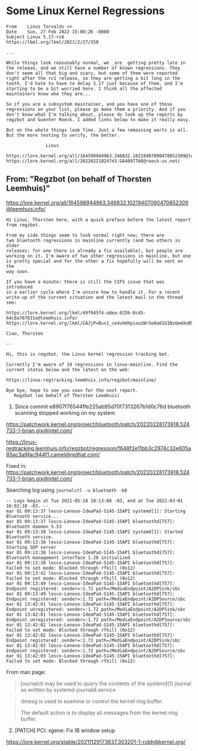 # Some Linux Kernel Regressions


```
From	Linus Torvalds <>
Date	Sun, 27 Feb 2022 15:00:26 -0800
Subject	Linux 5.17-rc6
https://lkml.org/lkml/2022/2/27/350

...

While things look reasonably normal, we _are_ getting pretty late in
the release, and we still have a number of known regressions. They
don't seem all that big and scary, but some of them were reported
right after the rc1 release, so they are getting a bit long in the
tooth. I'd hate to have to delay 5.17 just because of them, and I'm
starting to be a bit worried here. I think all the affected
maintainers know who they are...

So if you are a subsystem maintainer, and you have one of those
regressions on your list, please go make them a priority. And if you
don't know what I'm talking about, please do look up the reports by
regzbot and Guenter Roeck. I added links below to make it really easy.

But on the whole things look fine. Just a few remaining warts is all.
But the more testing to verify, the better.

               Linus

https://lore.kernel.org/all/164598944963.346832.10219407090470852309@leemhuis.info/
https://lore.kernel.org/all/20220221024743.GA4097766@roeck-us.net/
```

## From: "Regzbot (on behalf of Thorsten Leemhuis)" 

https://lore.kernel.org/all/164598944963.346832.10219407090470852309@leemhuis.info/

```
Hi Linus, Thorsten here, with a quick preface before the latest report
from regzbot.

From my side things seem to look normal right now; there are
two bluetooth regressions in mainline currently (and two others in older
releases; for one there is already a fix available), but people are
working on it. I'm aware of two other regressions in mainline, but one
is pretty special and for the other a fix hopefully will be sent on the
way soon.

If you have a minute: there is still the CIFS issue that was introduced
in a earlier cycle where I'm unsure how to handle it. For a recent
write-up of the current situation and the latest mail in the thread see:

https://lore.kernel.org/lkml/49f945f4-a8ea-825b-8c45-64c8a767631e@leemhuis.info/
https://lore.kernel.org/lkml/CAJjP=Bus1_ce4vbHXpiou1WrSe8a61U1NzGm4XvN5fYCPGNikA@mail.gmail.com/

Ciao, Thorsten

--

Hi, this is regzbot, the Linux kernel regression tracking bot.

Currently I'm aware of 24 regressions in linux-mainline. Find the
current status below and the latest on the web:

https://linux-regtracking.leemhuis.info/regzbot/mainline/

Bye bye, hope to see you soon for the next report.
   Regzbot (on behalf of Thorsten Leemhuis)
```

1) Since commit e8907f76544ffe225ab95d70f7313267b1d0c76d bluetooth scanning stopped working on my system

https://patchwork.kernel.org/project/bluetooth/patch/20220228173918.524733-1-brian.gix@intel.com/

https://linux-regtracking.leemhuis.info/regzbot/regression/f648f2e11bb3c2974c32e605a85ac3a9fac944f1.camel@redhat.com/


Fixed in: https://patchwork.kernel.org/project/bluetooth/patch/20220228173918.524733-1-brian.gix@intel.com/


Searching log using `journalctl -u bluetooth -b0`

```
-- Logs begin at Tue 2021-05-18 10:13:08 -03, end at Tue 2022-03-01 16:02:10 -03. --
mar 01 09:13:37 lesco-Lenovo-IdeaPad-S145-15API systemd[1]: Starting Bluetooth service...
mar 01 09:13:37 lesco-Lenovo-IdeaPad-S145-15API bluetoothd[757]: Bluetooth daemon 5.53
mar 01 09:13:38 lesco-Lenovo-IdeaPad-S145-15API systemd[1]: Started Bluetooth service.
mar 01 09:13:38 lesco-Lenovo-IdeaPad-S145-15API bluetoothd[757]: Starting SDP server
mar 01 09:13:38 lesco-Lenovo-IdeaPad-S145-15API bluetoothd[757]: Bluetooth management interface 1.20 initialized
mar 01 09:13:38 lesco-Lenovo-IdeaPad-S145-15API bluetoothd[757]: Failed to set mode: Blocked through rfkill (0x12)
mar 01 09:13:42 lesco-Lenovo-IdeaPad-S145-15API bluetoothd[757]: Failed to set mode: Blocked through rfkill (0x12)
mar 01 09:13:49 lesco-Lenovo-IdeaPad-S145-15API bluetoothd[757]: Endpoint registered: sender=:1.72 path=/MediaEndpoint/A2DPSink/sbc
mar 01 09:13:49 lesco-Lenovo-IdeaPad-S145-15API bluetoothd[757]: Endpoint registered: sender=:1.72 path=/MediaEndpoint/A2DPSource/sbc
mar 01 13:42:01 lesco-Lenovo-IdeaPad-S145-15API bluetoothd[757]: Endpoint unregistered: sender=:1.72 path=/MediaEndpoint/A2DPSink/sbc
mar 01 13:42:01 lesco-Lenovo-IdeaPad-S145-15API bluetoothd[757]: Endpoint unregistered: sender=:1.72 path=/MediaEndpoint/A2DPSource/sbc
mar 01 13:42:02 lesco-Lenovo-IdeaPad-S145-15API bluetoothd[757]: Failed to set mode: Blocked through rfkill (0x12)
mar 01 13:42:02 lesco-Lenovo-IdeaPad-S145-15API bluetoothd[757]: Endpoint registered: sender=:1.72 path=/MediaEndpoint/A2DPSink/sbc
mar 01 13:42:02 lesco-Lenovo-IdeaPad-S145-15API bluetoothd[757]: Endpoint registered: sender=:1.72 path=/MediaEndpoint/A2DPSource/sbc
mar 01 13:42:03 lesco-Lenovo-IdeaPad-S145-15API bluetoothd[757]: Failed to set mode: Blocked through rfkill (0x12)
```

From man page:

>journalctl may be used to query the contents of the systemd(1) journal as written by systemd-journald.service

>dmesg is used to examine or control the kernel ring buffer.
>
>The default action is to display all messages from the kernel ring buffer.


2) [PATCH] PCI: xgene: Fix IB window setup

https://lore.kernel.org/stable/20211129173637.303201-1-robh@kernel.org/

